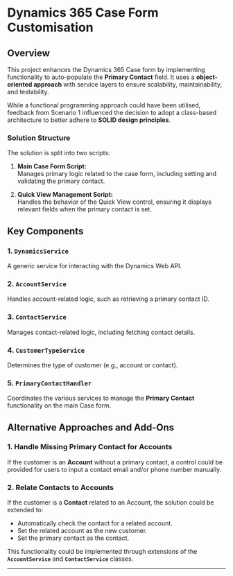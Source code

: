 # Dynamics 365 Case Form Customisation

## Overview

This project enhances the Dynamics 365 Case form by implementing functionality to auto-populate the **Primary Contact** field. It uses a **object-oriented approach** with service layers to ensure scalability, maintainability, and testability. 

While a functional programming approach could have been utilised, feedback from Scenario 1 influenced the decision to adopt a class-based architecture to better adhere to **SOLID design principles**.

### Solution Structure

The solution is split into two scripts:

1. **Main Case Form Script:**  
   Manages primary logic related to the case form, including setting and validating the primary contact.  

2. **Quick View Management Script:**  
   Handles the behavior of the Quick View control, ensuring it displays relevant fields when the primary contact is set.  


## Key Components

### 1. **`DynamicsService`**  
A generic service for interacting with the Dynamics Web API.  

### 2. **`AccountService`**  
Handles account-related logic, such as retrieving a primary contact ID.  

### 3. **`ContactService`**  
Manages contact-related logic, including fetching contact details.  

### 4. **`CustomerTypeService`**  
Determines the type of customer (e.g., account or contact).  

### 5. **`PrimaryContactHandler`**  
Coordinates the various services to manage the **Primary Contact** functionality on the main Case form.  


## Alternative Approaches and Add-Ons

### 1. **Handle Missing Primary Contact for Accounts**  
If the customer is an **Account** without a primary contact, a control could be provided for users to input a contact email and/or phone number manually.  

### 2. **Relate Contacts to Accounts**  
If the customer is a **Contact** related to an Account, the solution could be extended to:  
- Automatically check the contact for a related account.  
- Set the related account as the new customer.  
- Set the primary contact as the contact.  

This functionality could be implemented through extensions of the **`AccountService`** and **`ContactService`** classes.  

---
